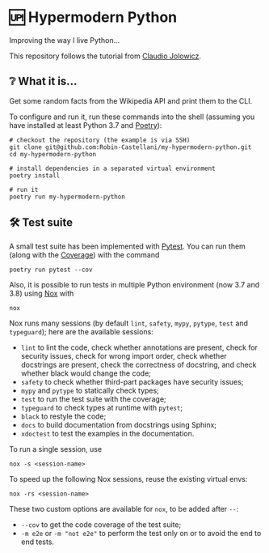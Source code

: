# 🆙 Hypermodern Python
Improving the way I live Python...

This repository follows the tutorial from
[Claudio Jolowicz](https://cjolowicz.github.io/posts/hypermodern-python-01-setup/).

## ❔ What it is...
Get some random facts from the Wikipedia API and print them to the CLI.

To configure and run it, run these commands into the shell
(assuming you have installed at least Python 3.7 and
[Poetry](https://python-poetry.org/docs/)):

```shell script
# checkout the repository (the example is via SSH)
git clone git@github.com:Robin-Castellani/my-hypermodern-python.git
cd my-hypermodern-python

# install dependencies in a separated virtual environment
poetry install

# run it
poetry run my-hypermodern-python
```

## 🛠 Test suite
A small test suite has been implemented with
[Pytest](https://docs.pytest.org/en/stable/).
You can run them
(along with the [Coverage](https://coverage.readthedocs.io/))
with the command

```shell script
poetry run pytest --cov
```

Also, it is possible to run tests in multiple Python environment
(now 3.7 and 3.8) using [Nox](https://nox.thea.codes/en/stable/) with
```shell script
nox
```
Nox runs many sessions (by default `lint`, `safety`, `mypy`, `pytype`,
`test` and `typeguard`); here are the available sessions:
- `lint` to lint the code,
  check whether annotations are present,
  check for security issues,
  check for wrong import order,
  check whether docstrings are present,
  check the correctness of docstring,
  and check whether black would change the code;
- `safety` to check whether third-part packages have security issues;
- `mypy` and `pytype` to statically check types;
- `test` to run the test suite with the coverage;
- `typeguard` to check types at runtime with `pytest`;
- `black` to restyle the code;
- `docs` to build documentation from docstrings using Sphinx;
- `xdoctest` to test the examples in the documentation.

To run a single session, use
```shell script
nox -s <session-name>
```

To speed up the following Nox sessions, reuse the existing virtual envs:
```shell script
nox -rs <session-name>
```

These two custom options are available for `nox`, to be added after `--`:
- `--cov` to get the code coverage of the test suite;
- `-m e2e` or `-m "not e2e"` to perform the test only on or to avoid
  the end to end tests.
